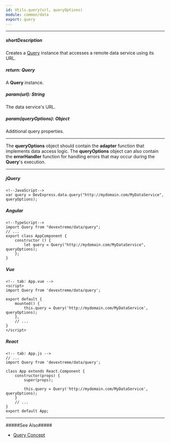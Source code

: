 ```yaml
---
id: Utils.query(url, queryOptions)
module: common/data
export: query
---
```

---
##### shortDescription
Creates a [Query](/api-reference/30%20Data%20Layer/Query '/Documentation/ApiReference/Data_Layer/Query/') instance that accesses a remote data service using its URL.

##### return: Query
A **Query** instance.

##### param(url): String
The data service's URL.

##### param(queryOptions): Object
Additional query properties.

---
The **queryOptions** object should contain the **adapter** function that implements data access logic. The **queryOptions** object can also contain the **errorHandler** function for handling errors that may occur during the **Query**'s execution.

---
##### jQuery

    <!--JavaScript-->
    var query = DevExpress.data.query("http://mydomain.com/MyDataService", queryOptions);

##### Angular

    <!--TypeScript-->
    import Query from "devextreme/data/query";
    // ...
    export class AppComponent {
        constructor () {
            let query = Query("http://mydomain.com/MyDataService", queryOptions);
        };
    }

##### Vue

    <!-- tab: App.vue -->  
    <script>
    import Query from 'devextreme/data/query';

    export default {
        mounted() {
            this.query = Query('http://mydomain.com/MyDataService', queryOptions);
        },
        // ...
    }
    </script>

##### React

    <!-- tab: App.js -->
    // ...
    import Query from 'devextreme/data/query';

    class App extends React.Component {
        constructor(props) {
            super(props);
            
            this.query = Query('http://mydomain.com/MyDataService', queryOptions);
        }
        // ...
    }
    export default App;

---

#####See Also#####
- [Query Concept](/concepts/70%20Data%20Binding/5%20Data%20Layer/6%20Query%20Concept.md '/Documentation/Guide/Data_Binding/Data_Layer/#Query_Concept')